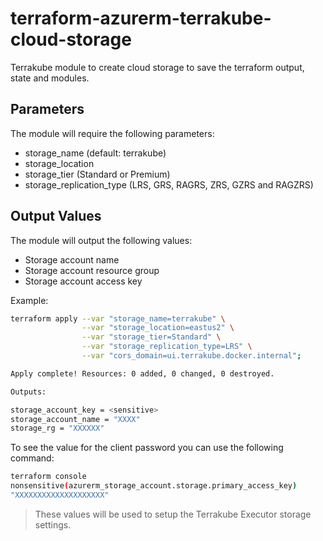# terraform-azurerm-terrakube-cloud-storage

Terrakube module to create cloud storage to save the terraform output, state and modules.

## Parameters
The module will require the following parameters:
- storage_name (default: terrakube)
- storage_location 
- storage_tier (Standard or Premium)
- storage_replication_type (LRS, GRS, RAGRS, ZRS, GZRS and RAGZRS)

## Output Values

The module will output the following values:

- Storage account name
- Storage account resource group
- Storage account access key

Example:

```bash
terraform apply --var "storage_name=terrakube" \
                --var "storage_location=eastus2" \
                --var "storage_tier=Standard" \
                --var "storage_replication_type=LRS" \
                --var "cors_domain=ui.terrakube.docker.internal";

Apply complete! Resources: 0 added, 0 changed, 0 destroyed.

Outputs:

storage_account_key = <sensitive>
storage_account_name = "XXXX"
storage_rg = "XXXXXX"
```

To see the value for the client password you can use the following command:

```bash
terraform console
nonsensitive(azurerm_storage_account.storage.primary_access_key)
"XXXXXXXXXXXXXXXXXXXX"
```

> These values will be used to setup the Terrakube Executor storage settings. 
